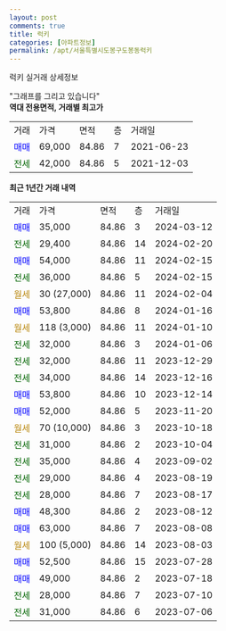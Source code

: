```yaml
---
layout: post
comments: true
title: 럭키
categories: [아파트정보]
permalink: /apt/서울특별시도봉구도봉동럭키
---
```


럭키 실거래 상세정보

<script type="text/javascript">
  google.charts.load('current', {'packages':['line', 'corechart']});
  google.charts.setOnLoadCallback(drawChart);

  function drawChart() {
    var data = new google.visualization.DataTable();
    data.addColumn('date', '거래일');
    data.addColumn('number', "매매");
    data.addColumn('number', "전세");
    data.addColumn('number', "전매");

    data.addRows([[new Date(Date.parse("2024-03-12")), 35000, null, null], [new Date(Date.parse("2024-02-20")), null, 29400, null], [new Date(Date.parse("2024-02-15")), 54000, null, null], [new Date(Date.parse("2024-02-15")), null, 36000, null], [new Date(Date.parse("2024-02-04")), null, null, null], [new Date(Date.parse("2024-01-16")), 53800, null, null], [new Date(Date.parse("2024-01-10")), null, null, null], [new Date(Date.parse("2024-01-06")), null, 32000, null], [new Date(Date.parse("2023-12-29")), null, 32000, null], [new Date(Date.parse("2023-12-16")), null, 34000, null], [new Date(Date.parse("2023-12-14")), 53800, null, null], [new Date(Date.parse("2023-11-20")), 52000, null, null], [new Date(Date.parse("2023-10-18")), null, null, null], [new Date(Date.parse("2023-10-04")), null, 31000, null], [new Date(Date.parse("2023-09-02")), null, 35000, null], [new Date(Date.parse("2023-08-19")), null, 29000, null], [new Date(Date.parse("2023-08-17")), null, 28000, null], [new Date(Date.parse("2023-08-12")), 48300, null, null], [new Date(Date.parse("2023-08-08")), 63000, null, null], [new Date(Date.parse("2023-08-03")), null, null, null], [new Date(Date.parse("2023-07-28")), 52500, null, null], [new Date(Date.parse("2023-07-18")), 49000, null, null], [new Date(Date.parse("2023-07-10")), null, 28000, null], [new Date(Date.parse("2023-07-06")), null, 31000, null]]);

    var options = {
      hAxis: {
        format: 'yyyy/MM/dd'
      },    
      lineWidth: 0,
      pointsVisible: true,    
      title: '최근 1년간 유형별 실거래가 분포',
      legend: { position: 'bottom' }
    };

    var formatter = new google.visualization.NumberFormat({pattern:'###,###'} );
    formatter.format(data, 1);
    formatter.format(data, 2);
    
    setTimeout(function() {
        var chart = new google.visualization.LineChart(document.getElementById('columnchart_material'));
        chart.draw(data, (options));
        document.getElementById('loading').style.display = 'none';
    }, 200);
  }
</script>


<div id="loading" style="z-index:20; display: block; margin-left: 0px">"그래프를 그리고 있습니다"</div>
<div id="columnchart_material" style="width: 95%; margin-left: 0px; display: block"></div>
<!-- contents start -->
<b>역대 전용면적, 거래별 최고가</b>
<table class="sortable">
    <tr>
      <td>거래</td>
      <td>가격</td>
      <td>면적</td>
      <td>층</td>
      <td>거래일</td>
    </tr>
        <tr>
          <td><a style="color: blue">매매</a></td>
          <td>69,000</td>
          <td>84.86</td>
          <td>7</td>
          <td>2021-06-23</td>
        </tr>        
        <tr>
              <td><a style="color: darkgreen">전세</a></td>
              <td>42,000</td>
              <td>84.86</td>
              <td>5</td>
              <td>2021-12-03</td>
            </tr>        
    
</table>

<b>최근 1년간 거래 내역</b>

<table class="sortable">
    <tr>
      <td>거래</td>
      <td>가격</td>
      <td>면적</td>
      <td>층</td>
      <td>거래일</td>
    </tr>
    <tr>
      <td><a style="color: blue">매매</a></td>
      <td>35,000</td>
      <td>84.86</td>
      <td>3</td>
      <td>2024-03-12</td>
    </tr>          <tr>
      <td><a style="color: darkgreen">전세</a></td>
      <td>29,400</td>
      <td>84.86</td>
      <td>14</td>
      <td>2024-02-20</td>
    </tr>          <tr>
      <td><a style="color: blue">매매</a></td>
      <td>54,000</td>
      <td>84.86</td>
      <td>11</td>
      <td>2024-02-15</td>
    </tr>          <tr>
      <td><a style="color: darkgreen">전세</a></td>
      <td>36,000</td>
      <td>84.86</td>
      <td>5</td>
      <td>2024-02-15</td>
    </tr>          <tr>
      <td><a style="color: darkgoldenrod">월세</a></td>
      <td>30 (27,000)</td>
      <td>84.86</td>
      <td>11</td>
      <td>2024-02-04</td>
    </tr>          <tr>
      <td><a style="color: blue">매매</a></td>
      <td>53,800</td>
      <td>84.86</td>
      <td>8</td>
      <td>2024-01-16</td>
    </tr>          <tr>
      <td><a style="color: darkgoldenrod">월세</a></td>
      <td>118 (3,000)</td>
      <td>84.86</td>
      <td>11</td>
      <td>2024-01-10</td>
    </tr>          <tr>
      <td><a style="color: darkgreen">전세</a></td>
      <td>32,000</td>
      <td>84.86</td>
      <td>3</td>
      <td>2024-01-06</td>
    </tr>          <tr>
      <td><a style="color: darkgreen">전세</a></td>
      <td>32,000</td>
      <td>84.86</td>
      <td>11</td>
      <td>2023-12-29</td>
    </tr>          <tr>
      <td><a style="color: darkgreen">전세</a></td>
      <td>34,000</td>
      <td>84.86</td>
      <td>14</td>
      <td>2023-12-16</td>
    </tr>          <tr>
      <td><a style="color: blue">매매</a></td>
      <td>53,800</td>
      <td>84.86</td>
      <td>10</td>
      <td>2023-12-14</td>
    </tr>          <tr>
      <td><a style="color: blue">매매</a></td>
      <td>52,000</td>
      <td>84.86</td>
      <td>5</td>
      <td>2023-11-20</td>
    </tr>          <tr>
      <td><a style="color: darkgoldenrod">월세</a></td>
      <td>70 (10,000)</td>
      <td>84.86</td>
      <td>3</td>
      <td>2023-10-18</td>
    </tr>          <tr>
      <td><a style="color: darkgreen">전세</a></td>
      <td>31,000</td>
      <td>84.86</td>
      <td>2</td>
      <td>2023-10-04</td>
    </tr>          <tr>
      <td><a style="color: darkgreen">전세</a></td>
      <td>35,000</td>
      <td>84.86</td>
      <td>4</td>
      <td>2023-09-02</td>
    </tr>          <tr>
      <td><a style="color: darkgreen">전세</a></td>
      <td>29,000</td>
      <td>84.86</td>
      <td>4</td>
      <td>2023-08-19</td>
    </tr>          <tr>
      <td><a style="color: darkgreen">전세</a></td>
      <td>28,000</td>
      <td>84.86</td>
      <td>7</td>
      <td>2023-08-17</td>
    </tr>          <tr>
      <td><a style="color: blue">매매</a></td>
      <td>48,300</td>
      <td>84.86</td>
      <td>2</td>
      <td>2023-08-12</td>
    </tr>          <tr>
      <td><a style="color: blue">매매</a></td>
      <td>63,000</td>
      <td>84.86</td>
      <td>7</td>
      <td>2023-08-08</td>
    </tr>          <tr>
      <td><a style="color: darkgoldenrod">월세</a></td>
      <td>100 (5,000)</td>
      <td>84.86</td>
      <td>14</td>
      <td>2023-08-03</td>
    </tr>          <tr>
      <td><a style="color: blue">매매</a></td>
      <td>52,500</td>
      <td>84.86</td>
      <td>15</td>
      <td>2023-07-28</td>
    </tr>          <tr>
      <td><a style="color: blue">매매</a></td>
      <td>49,000</td>
      <td>84.86</td>
      <td>2</td>
      <td>2023-07-18</td>
    </tr>          <tr>
      <td><a style="color: darkgreen">전세</a></td>
      <td>28,000</td>
      <td>84.86</td>
      <td>7</td>
      <td>2023-07-10</td>
    </tr>          <tr>
      <td><a style="color: darkgreen">전세</a></td>
      <td>31,000</td>
      <td>84.86</td>
      <td>6</td>
      <td>2023-07-06</td>
    </tr>      </table>
<!-- contents end -->    

